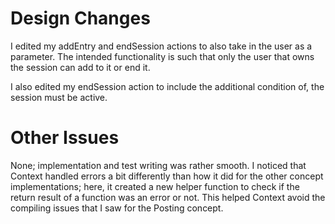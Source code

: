 # Design Changes

I edited my addEntry and endSession actions to also take in the user as a parameter. The intended functionality is such that only the user that owns the session can add to it or end it.

I also edited my endSession action to include the additional condition of, the session must be active.

# Other Issues

None; implementation and test writing was rather smooth. I noticed that Context handled errors a bit differently than how it did for the other concept implementations; here, it created a new helper function to check if the return result of a function was an error or not. This helped Context avoid the compiling issues that I saw for the Posting concept.

